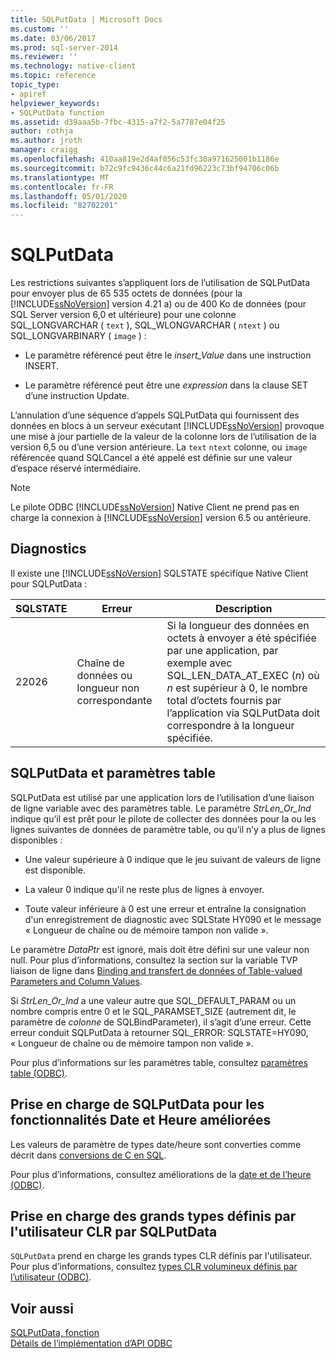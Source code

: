 ```yaml
---
title: SQLPutData | Microsoft Docs
ms.custom: ''
ms.date: 03/06/2017
ms.prod: sql-server-2014
ms.reviewer: ''
ms.technology: native-client
ms.topic: reference
topic_type:
- apiref
helpviewer_keywords:
- SQLPutData function
ms.assetid: d39aaa5b-7fbc-4315-a7f2-5a7787e04f25
author: rothja
ms.author: jroth
manager: craigg
ms.openlocfilehash: 410aa819e2d4af056c53fc30a971625001b1186e
ms.sourcegitcommit: b72c9fc9436c44c6a21fd96223c73bf94706c06b
ms.translationtype: MT
ms.contentlocale: fr-FR
ms.lasthandoff: 05/01/2020
ms.locfileid: "82702201"
---
```

# <a name="sqlputdata"></a>SQLPutData
  Les restrictions suivantes s’appliquent lors de l’utilisation de SQLPutData pour envoyer plus de 65 535 octets de données (pour la [!INCLUDE[ssNoVersion](../../includes/ssnoversion-md.md)] version 4.21 a) ou de 400 Ko de données (pour SQL Server version 6,0 et ultérieure) pour une colonne SQL_LONGVARCHAR ( `text` ), SQL_WLONGVARCHAR ( `ntext` ) ou SQL_LONGVARBINARY ( `image` ) :  
  
-   Le paramètre référencé peut être le *insert_Value* dans une instruction INSERT.  
  
-   Le paramètre référencé peut être une *expression* dans la clause SET d’une instruction Update.  
  
 L’annulation d’une séquence d’appels SQLPutData qui fournissent des données en blocs à un serveur exécutant [!INCLUDE[ssNoVersion](../../includes/ssnoversion-md.md)] provoque une mise à jour partielle de la valeur de la colonne lors de l’utilisation de la version 6,5 ou d’une version antérieure. La `text` `ntext` colonne, ou `image` référencée quand SQLCancel a été appelé est définie sur une valeur d’espace réservé intermédiaire.  
  
> [!NOTE]  
>  Le pilote ODBC [!INCLUDE[ssNoVersion](../../includes/ssnoversion-md.md)] Native Client ne prend pas en charge la connexion à [!INCLUDE[ssNoVersion](../../includes/ssnoversion-md.md)] version 6.5 ou antérieure.  
  
## <a name="diagnostics"></a>Diagnostics  
 Il existe une [!INCLUDE[ssNoVersion](../../includes/ssnoversion-md.md)] SQLSTATE spécifique Native Client pour SQLPutData :  
  
|SQLSTATE|Erreur|Description|  
|--------------|-----------|-----------------|  
|22026|Chaîne de données ou longueur non correspondante|Si la longueur des données en octets à envoyer a été spécifiée par une application, par exemple avec SQL_LEN_DATA_AT_EXEC (*n*) où *n* est supérieur à 0, le nombre total d’octets fournis par l’application via SQLPutData doit correspondre à la longueur spécifiée.|  
  
## <a name="sqlputdata-and-table-valued-parameters"></a>SQLPutData et paramètres table  
 SQLPutData est utilisé par une application lors de l’utilisation d’une liaison de ligne variable avec des paramètres table. Le paramètre *StrLen_Or_Ind* indique qu’il est prêt pour le pilote de collecter des données pour la ou les lignes suivantes de données de paramètre table, ou qu’il n’y a plus de lignes disponibles :  
  
-   Une valeur supérieure à 0 indique que le jeu suivant de valeurs de ligne est disponible.  
  
-   La valeur 0 indique qu'il ne reste plus de lignes à envoyer.  
  
-   Toute valeur inférieure à 0 est une erreur et entraîne la consignation d'un enregistrement de diagnostic avec SQLState HY090 et le message « Longueur de chaîne ou de mémoire tampon non valide ».  
  
 Le paramètre *DataPtr* est ignoré, mais doit être défini sur une valeur non null. Pour plus d’informations, consultez la section sur la variable TVP liaison de ligne dans [Binding and transfert de données of Table-valued Parameters and Column Values](../native-client-odbc-table-valued-parameters/binding-and-data-transfer-of-table-valued-parameters-and-column-values.md).  
  
 Si *StrLen_Or_Ind* a une valeur autre que SQL_DEFAULT_PARAM ou un nombre compris entre 0 et le SQL_PARAMSET_SIZE (autrement dit, le paramètre de *colonne* de SQLBindParameter), il s’agit d’une erreur. Cette erreur conduit SQLPutData à retourner SQL_ERROR: SQLSTATE=HY090, « Longueur de chaîne ou de mémoire tampon non valide ».  
  
 Pour plus d’informations sur les paramètres table, consultez [paramètres table &#40;ODBC&#41;](../native-client-odbc-table-valued-parameters/table-valued-parameters-odbc.md).  
  
## <a name="sqlputdata-support-for-enhanced-date-and-time-features"></a>Prise en charge de SQLPutData pour les fonctionnalités Date et Heure améliorées  
 Les valeurs de paramètre de types date/heure sont converties comme décrit dans [conversions de C en SQL](../native-client-odbc-date-time/datetime-data-type-conversions-from-c-to-sql.md).  
  
 Pour plus d’informations, consultez améliorations de la [date et de l’heure &#40;ODBC&#41;](../native-client-odbc-date-time/date-and-time-improvements-odbc.md).  
  
## <a name="sqlputdata-support-for-large-clr-udts"></a>Prise en charge des grands types définis par l'utilisateur CLR par SQLPutData  
 `SQLPutData` prend en charge les grands types CLR définis par l'utilisateur. Pour plus d’informations, consultez [types CLR volumineux définis par l’utilisateur &#40;ODBC&#41;](../native-client/odbc/large-clr-user-defined-types-odbc.md).  
  
## <a name="see-also"></a>Voir aussi  
 [SQLPutData, fonction](https://go.microsoft.com/fwlink/?LinkId=59365)   
 [Détails de l’implémentation d’API ODBC](odbc-api-implementation-details.md)  
  
  
